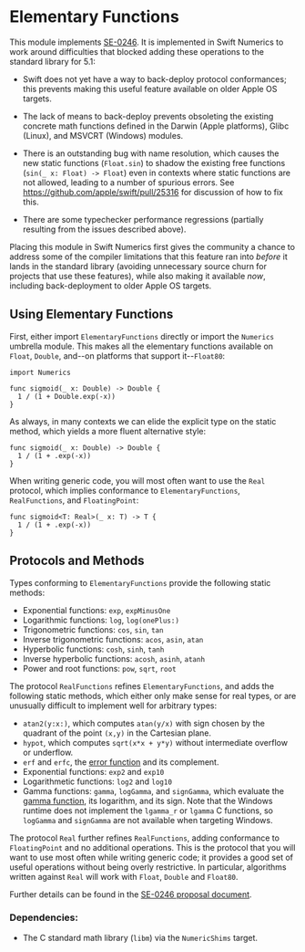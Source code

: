 # Elementary Functions

This module implements [SE-0246]. It is implemented in Swift Numerics to work
around difficulties that blocked adding these operations to the standard library for 5.1:

- Swift does not yet have a way to back-deploy protocol conformances; this prevents
making this useful feature available on older Apple OS targets.

- The lack of means to back-deploy prevents obsoleting the existing concrete
math functions defined in the Darwin (Apple platforms), Glibc (Linux), and MSVCRT
(Windows) modules.

- There is an outstanding bug with name resolution, which causes the new static functions
(`Float.sin`) to shadow the existing free functions (`sin(_ x: Float) -> Float`) even
in contexts where static functions are not allowed, leading to a number of spurious errors.
See https://github.com/apple/swift/pull/25316 for discussion of how to fix this.

- There are some typechecker performance regressions (partially resulting from the issues
described above).

Placing this module in Swift Numerics first gives the community a chance to address
some of the compiler limitations that this feature ran into *before* it lands in the standard
library (avoiding unnecessary source churn for projects that use these features), while also
making it available *now*, including back-deployment to older Apple OS targets.

## Using Elementary Functions

First, either import `ElementaryFunctions` directly or import the `Numerics` umbrella
module. This makes all the elementary  functions available on `Float`, `Double`,
and--on platforms that support it--`Float80`:
```
import Numerics

func sigmoid(_ x: Double) -> Double {
  1 / (1 + Double.exp(-x))
}
```
As always, in many contexts we can elide the explicit type on the static
method, which yields a more fluent alternative style:
```
func sigmoid(_ x: Double) -> Double {
  1 / (1 + .exp(-x))
}
```

When writing generic code, you will most often want to use the `Real` protocol, which
implies conformance to `ElementaryFunctions`, `RealFunctions`, and `FloatingPoint`:
```
func sigmoid<T: Real>(_ x: T) -> T {
  1 / (1 + .exp(-x))
}
```
## Protocols and Methods

Types conforming to `ElementaryFunctions`  provide the following static methods:

- Exponential functions: `exp`, `expMinusOne`
- Logarithmic functions: `log`, `log(onePlus:)`
- Trigonometric functions: `cos`, `sin`, `tan`
- Inverse trigonometric functions: `acos`, `asin`, `atan`
- Hyperbolic functions: `cosh`, `sinh`, `tanh`
- Inverse hyperbolic functions: `acosh`, `asinh`, `atanh`
- Power and root functions: `pow`, `sqrt`, `root`

The protocol `RealFunctions` refines `ElementaryFunctions`, and adds
the following static methods, which either only make sense for real types,
or are unusually difficult to implement well for arbitrary types:

- `atan2(y:x:)`, which computes `atan(y/x)` with sign chosen by the
quadrant of the point `(x,y)` in the Cartesian plane.
- `hypot`, which computes `sqrt(x*x + y*y)` without intermediate
overflow or underflow.
- `erf` and `erfc`, the [error function][ErrorFunction] and its complement.
- Exponential functions: `exp2` and `exp10`
- Logarithmetic functions: `log2` and `log10`
- Gamma functions: `gamma`, `logGamma`, and `signGamma`, which evaluate
the [gamma function][GammaFunction], its logarithm, and its sign.
Note that the Windows runtime does not implement the  `lgamma_r` or `lgamma`
C functions, so `logGamma` and `signGamma` are not available when targeting Windows.

The protocol `Real` further refines `RealFunctions`, adding conformance
to `FloatingPoint` and no additional operations. This is the protocol
that you will want to use most often while writing generic code; it provides
a good set of useful operations without being overly restrictive. In
particular, algorithms written against `Real` will work with `Float`, `Double`
and `Float80`.

Further details can be found in the [SE-0246 proposal document][SE-0246].

### Dependencies:
- The C standard math library (`libm`) via the `NumericShims` target.

[ErrorFunction]: https://en.wikipedia.org/wiki/Error_function
[GammaFunction]: https://en.wikipedia.org/wiki/Gamma_function
[SE-0246]: https://github.com/apple/swift-evolution/blob/master/proposals/0246-mathable.md
